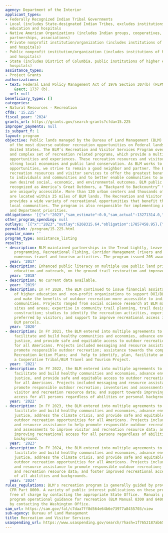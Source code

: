 ```yaml
---
agency: Department of the Interior
applicant_types:
- Federally Recognized Indian Tribal Governments
- Local (includes State-designated Indian Tribes, excludes institutions of higher
  education and hospitals
- Native American Organizations (includes Indian groups, cooperatives, corporations,
  partnerships, associations)
- Private nonprofit institution/organization (includes institutions of higher education
  and hospitals)
- Public nonprofit institution/organization (includes institutions of higher education
  and hospitals)
- State (includes District of Columbia, public institutions of higher education and
  hospitals)
assistance_types:
- Project Grants
authorizations:
- text: Federal Land Policy Management Act of 1976 Section 307(b) (FLPMA) 43 U.S.C.
    &sect; 1737 (b).
  url: null
beneficiary_types: []
categories:
- Natural Resources - Recreation
cfda: '15.225'
fiscal_year: '2024'
grants_url: https://grants.gov/search-grants?cfda=15.225
improper_payments: null
is_subpart_f: 1
layout: program
objective: Public lands managed by the Bureau of Land Management (BLM) provide some
  of the most diverse outdoor recreation opportunities on Federal lands in the western
  United States. The BLM’s Recreation and Visitor Services Program oversees a broad
  and complex set of recreation related programs, which provide a multitude of recreation
  opportunities and experiences. These recreation resources and visitor services support
  strong local economies and public land conservation. As BLM works to enhance recreational
  opportunities, we strive to remain a good neighbor and partner. The BLM manages
  recreation resources and visitor services to offer the greatest benefits possible
  to individuals and communities and to better enable communities to achieve their
  own desired social, economic, and environmental outcomes. BLM public lands are now
  recognized as America’s Great Outdoors, a “Backyard to Backcountry” treasure. They
  are uniquely accessible. More than 120 urban centers and thousands of rural towns
  are located within 25 miles of BLM lands. The Recreation and Visitor Services Program
  provides a wide variety of recreational opportunities that benefit the public and
  local communities. The program is also responsible for implementing Administration
  and Department priorities.
obligations: '[{"x":"2023","sam_estimate":0.0,"sam_actual":13271314.0,"usa_spending_actual":13121944.92},{"x":"2024","sam_estimate":0.0,"sam_actual":18890054.0,"usa_spending_actual":18055804.35},{"x":"2025","sam_estimate":0.0,"sam_actual":15000000.0,"usa_spending_actual":2508640.5}]'
other_program_spending: null
outlays: '[{"x":"2023","outlay":6268315.64,"obligation":17857458.95},{"x":"2024","outlay":1770326.88,"obligation":3538645.35},{"x":"2025","outlay":0.0,"obligation":419685.21}]'
permalink: /program/15.225.html
popular_name: ''
program_type: assistance_listing
results:
- description: BLM maintained partnerships in the Tread Lightly, Leave No Trace, Interpretive
    programming, Recreational Fishing, Corridor Management (rivers and trails) and
    numerous travel and tourism activities. The program issued 205 awards.
  year: '2017'
- description: Enhanced public literacy on multiple use public land principles through
    education and outreach, on the ground trail restoration and improvements.
  year: '2018'
- description: No current data available.
  year: '2019'
- description: In FY 2020, the BLM continued to issue financial assistance to institutions
    of higher education and  non-profit organizations to support DOI/BLM priorities
    and make the benefits of outdoor recreation more accessible to individuals and
    communities. Projects ranged from social science research at BLM managed recreation
    sites and areas; expertise in community trail planning, trail design, layout and
    construction; studies to identify the recreation activities, experiences and benefits
    preferred by visitors; and support to improve recreational access into land locked
    BLM parcels.
  year: '2020'
- description: In FY 2021, the BLM entered into multiple agreements to encourage,
    facilitate and build healthy communities and economies, advance environmental
    justice, and provide safe and equitable access to outdoor recreation opportunities
    for all Americans. Projects included messaging and resource assistance to help
    promote responsible outdoor recreation; assistance towards the completion of Motorized
    Recreation Action Plans; and  help to identify, plan, facilitate and complete
    a Cooperative Tribal/BLM Travel and Tourism Project.
  year: '2021'
- description: In FY 2022, the BLM entered into multiple agreements to encourage,
    facilitate and build healthy communities and economies, advance environmental
    justice, and provide safe and equitable access to outdoor recreation opportunities
    for all Americans. Projects included messaging and resource assistance to help
    promote responsible outdoor recreation; inventories and assessments to improve
    visitor and recreation resource data; and support towards improving recreational
    access for all persons regardless of abilities or personal background.
  year: '2022'
- description: In FY 2023, the BLM entered into multiple agreements to encourage,
    facilitate and build healthy communities and economies, advance environmental
    justice, address the climate crisis, and provide safe and equitable access to
    outdoor recreation opportunities for all Americans. Projects included messaging
    and resource assistance to help promote responsible outdoor recreation; inventories
    and assessments to improve visitor and recreation resource data; and support towards
    improving recreational access for all persons regardless of abilities or personal
    background.
  year: '2023'
- description: In FY 2024, the BLM entered into multiple agreements to encourage,
    facilitate and build healthy communities and economies, advance environmental
    justice, address the climate crisis, and provide safe and equitable access to
    outdoor recreation opportunities for all Americans. Projects included messaging
    and resource assistance to promote responsible outdoor recreation; enhance visitor
    and recreation resource data; and foster improved recreational access for people
    of all abilities and backgrounds.
  year: '2024'
rules_regulations: BLM's recreation program is generally guided by provisions in 43
  CFR Part 8000. A variety of public interest publications on these programs are available
  free of charge by contacting the appropriate State Office.  Manuals providing basic
  program operational guidance for recreation (BLM Manual 8300 and 8400) may be obtained
  by contacting the Washington Office.
sam_url: https://sam.gov/fal/c7daa7ff8d564e64b6e73977a8455703/view
sub-agency: Bureau of Land Management
title: Recreation and Visitor Services
usaspending_url: https://www.usaspending.gov/search/?hash=1f7652187ab65192fe93203b1ca73dc9
---
```

